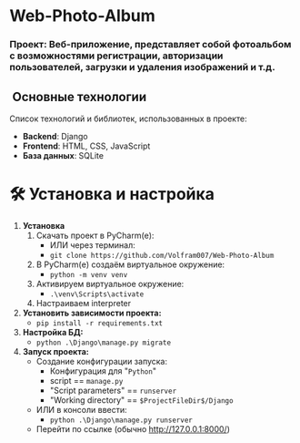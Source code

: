 # Web-Photo-Album

### Проект: Веб-приложение, представляет собой фотоальбом с возможностями регистрации, авторизации пользователей, загрузки и удаления изображений и т.д.

## ️ Основные технологии
Список технологий и библиотек, использованных в проекте:
- **Backend**: Django
- **Frontend**: HTML, CSS, JavaScript
- **База данных**: SQLite

# 🛠️ **Установка и настройка**
1. **Установка**
   1. Скачать проект в PyCharm(е):
      * ИЛИ через терминал:
      * `git clone https://github.com/Volfram007/Web-Photo-Album`
   2. В PyCharm(е) создаём виртуальное окружение:
      * `python -m venv venv`
   3. Активируем виртуальное окружение:
      * `.\venv\Scripts\activate`
   4. Настраиваем interpreter
2. **Установить зависимости проекта:**
   * `pip install -r requirements.txt`
3. **Настройка БД:**
   * `python .\Django\manage.py migrate`
4. **Запуск проекта:**
   * Создание конфигурации запуска:
      * Конфигурация для "`Python`"
      * script == `manage.py`
      * "Script parameters" == `runserver`
      * "Working directory" == `$ProjectFileDir$/Django`
   * ИЛИ в консоли ввести:
      - `python .\Django\manage.py runserver`
   * Перейти по ссылке (обычно http://127.0.0.1:8000/)